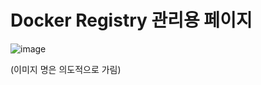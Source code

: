 # Docker Registry 관리용 페이지

![image](https://github.com/leestana01/HubManager/assets/74558236/701648a8-dcc9-4509-bcfb-d2b3eb72c3d0)

(이미지 명은 의도적으로 가림)

